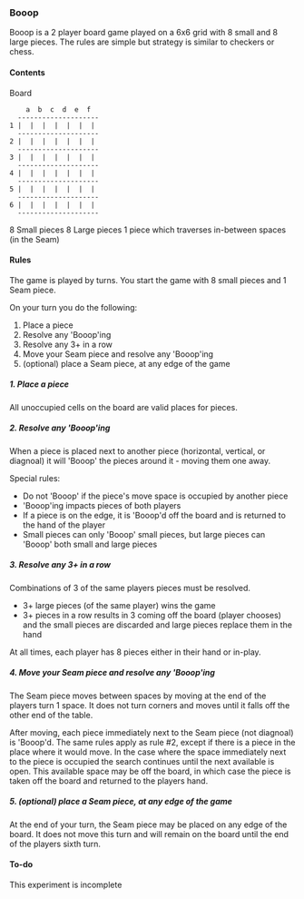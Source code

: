 ### Booop
Booop is a 2 player board game played on a 6x6 grid with 8 small and 8 large pieces.  The rules are simple but strategy is similar to checkers or chess.

#### Contents

Board

```
    a  b  c  d  e  f
  --------------------
1 |  |  |  |  |  |  |
  --------------------
2 |  |  |  |  |  |  |
  --------------------
3 |  |  |  |  |  |  |
  --------------------
4 |  |  |  |  |  |  |
  --------------------
5 |  |  |  |  |  |  |
  --------------------
6 |  |  |  |  |  |  |
  --------------------
```

8 Small pieces
8 Large pieces
1 piece which traverses in-between spaces (in the Seam)

#### Rules
The game is played by turns.  You start the game with 8 small pieces and 1 Seam piece.

On your turn you do the following:
 1. Place a piece
 2. Resolve any 'Booop'ing
 3. Resolve any 3+ in a row
 4. Move your Seam piece and resolve any 'Booop'ing
 5. (optional) place a Seam piece, at any edge of the game

##### 1. Place a piece
All unoccupied cells on the board are valid places for pieces.

##### 2. Resolve any 'Booop'ing
When a piece is placed next to another piece (horizontal, vertical, or diagnoal) it will 'Booop' the pieces around it - moving them one away.

Special rules:
 - Do not 'Booop' if the piece's move space is occupied by another piece
 - 'Booop'ing impacts pieces of both players
 - If a piece is on the edge, it is 'Booop'd off the board and is returned to the hand of the player
 - Small pieces can only 'Booop' small pieces, but large pieces can 'Booop' both small and large pieces

##### 3. Resolve any 3+ in a row
Combinations of 3 of the same players pieces must be resolved.

 - 3+ large pieces (of the same player) wins the game
 - 3+ pieces in a row results in 3 coming off the board (player chooses) and the small pieces are discarded and large pieces replace them in the hand

At all times, each player has 8 pieces either in their hand or in-play.

##### 4. Move your Seam piece and resolve any 'Booop'ing
The Seam piece moves between spaces by moving at the end of the players turn 1 space.  It does not turn corners and moves until it falls off the other end of the table.

After moving, each piece immediately next to the Seam piece (not diagnoal) is 'Booop'd.  The same rules apply as rule #2, except if there is a piece in the place where it would move.  In the case where the space immediately next to the piece is occupied the search continues until the next available is open.  This available space may be off the board, in which case the piece is taken off the board and returned to the players hand.

##### 5. (optional) place a Seam piece, at any edge of the game
At the end of your turn, the Seam piece may be placed on any edge of the board.  It does not move this turn and will remain on the board until the end of the players sixth turn.

#### To-do
This experiment is incomplete
